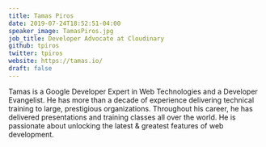 ```yaml
---
title: Tamas Piros
date: 2019-07-24T18:52:51-04:00
speaker_image: TamasPiros.jpg
job_title: Developer Advocate at Cloudinary
github: tpiros
twitter: tpiros
website: https://tamas.io/
draft: false
---
```


Tamas is a Google Developer Expert in Web Technologies and a Developer Evangelist. He has more than a decade of experience delivering technical training to large, prestigious organizations. Throughout his career, he has delivered presentations and training classes all over the world. He is passionate about unlocking the latest & greatest features of web development.
